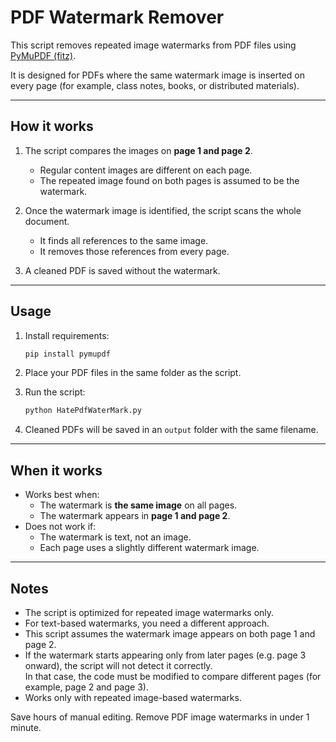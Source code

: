 # PDF Watermark Remover

This script removes repeated image watermarks from PDF files using [PyMuPDF (fitz)](https://pymupdf.readthedocs.io/).

It is designed for PDFs where the same watermark image is inserted on every page (for example, class notes, books, or distributed materials).

---

## How it works

1. The script compares the images on **page 1 and page 2**.  
   - Regular content images are different on each page.  
   - The repeated image found on both pages is assumed to be the watermark.

2. Once the watermark image is identified, the script scans the whole document.  
   - It finds all references to the same image.  
   - It removes those references from every page.

3. A cleaned PDF is saved without the watermark.

---

## Usage

1. Install requirements:
   ```bash
   pip install pymupdf
   ```

2. Place your PDF files in the same folder as the script.

3. Run the script:
   ```bash
   python HatePdfWaterMark.py
   ```

4. Cleaned PDFs will be saved in an `output` folder with the same filename.

---

## When it works

- Works best when:
  - The watermark is **the same image** on all pages.
  - The watermark appears in **page 1 and page 2**.
- Does not work if:
  - The watermark is text, not an image.
  - Each page uses a slightly different watermark image.

---

## Notes

- The script is optimized for repeated image watermarks only.  
- For text-based watermarks, you need a different approach.  
- This script assumes the watermark image appears on both page 1 and page 2.  
- If the watermark starts appearing only from later pages (e.g. page 3 onward), the script will not detect it correctly.  
  In that case, the code must be modified to compare different pages (for example, page 2 and page 3).
- Works only with repeated image-based watermarks.

Save hours of manual editing. Remove PDF image watermarks in under 1 minute.
